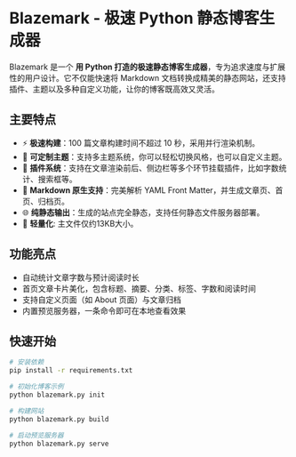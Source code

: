 # Blazemark - 极速 Python 静态博客生成器

Blazemark 是一个 **用 Python 打造的极速静态博客生成器**，专为追求速度与扩展性的用户设计。它不仅能快速将 Markdown 文档转换成精美的静态网站，还支持插件、主题以及多种自定义功能，让你的博客既高效又灵活。

## 主要特点

- ⚡ **极速构建**：100 篇文章构建时间不超过 10 秒，采用并行渲染机制。
- 🎨 **可定制主题**：支持多主题系统，你可以轻松切换风格，也可以自定义主题。
- 🔌 **插件系统**：支持在文章渲染前后、侧边栏等多个环节挂载插件，比如字数统计、搜索框等。
- 📄 **Markdown 原生支持**：完美解析 YAML Front Matter，并生成文章页、首页、归档页。
- 🌐 **纯静态输出**：生成的站点完全静态，支持任何静态文件服务器部署。
- 🔹 **轻量化**: 主文件仅约13KB大小。

## 功能亮点

- 自动统计文章字数与预计阅读时长
- 首页文章卡片美化，包含标题、摘要、分类、标签、字数和阅读时间
- 支持自定义页面（如 About 页面）与文章归档
- 内置预览服务器，一条命令即可在本地查看效果

## 快速开始

```bash
# 安装依赖
pip install -r requirements.txt

# 初始化博客示例
python blazemark.py init

# 构建网站
python blazemark.py build

# 启动预览服务器
python blazemark.py serve